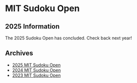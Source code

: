 # MIT Sudoku Open

## 2025 Information

The 2025 Sudoku Open has concluded. Check back next year!

<!--- Saving this for next year
The competition will take place in TBD on March 15 from 10 AM to 4 PM.

Prizes will be given to top solvers!

<div style="font-size: 3em; text-align: center;">
<a href="https://forms.gle/v487nnkkMYFPVZic7">Register now!</a>
</div>

We are planning on having a couple individual competition rounds (solving on your own), as well as 1-2 team rounds (solving in teams of 4). So if you have friends who also like sudoku, ask them to come along! :) Otherwise, we'll likely set up a discord or something to have all registrants meet one another prior to the contest date, where you can meet others who are attending, and form teams in that way. You do not need to have teams set right now. We will have another form closer to the date where you can submit team information (name of team, those in the team, etc.).

We're designing this contest to accommodate a wide range of different sudoku solving proficiencies. As such, you can sign up for the "beginner" division or the "experienced" division -- which will factor into different placements/scoring.

If you have any questions, feel free to email us at puzzle-club-exec@mit.edu!

Schedule:

- 9:30-10:00: Check-in
- 10:00-10:40: Individual Round 1: Classics
- 10:50-11:40: Individual Round 2: Variants Part I
- Lunch
- 12:20-1:10: Individual Round 3: Variants Part II
- 1:20-2:00: Team Round 1
- 2:15-3:15: Team Round 2
- 3:30-4:00: Awards/Wrap-up
--->

## Archives

- [2025 MIT Sudoku Open](2025/index.html)
- [2024 MIT Sudoku Open](2024/index.html)
- [2023 MIT Sudoku Open](2023/index.html)
